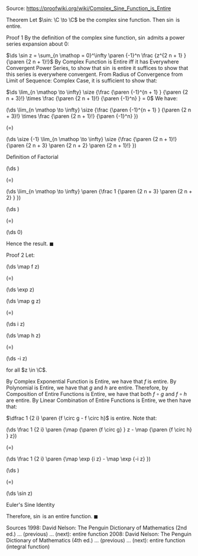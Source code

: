 # 

Source: https://proofwiki.org/wiki/Complex_Sine_Function_is_Entire



Theorem
Let $\sin: \C \to \C$ be the complex sine function. 
Then $\sin$ is entire. 


Proof 1
By the definition of the complex sine function, $\sin$ admits a power series expansion about $0$: 

$\ds \sin z = \sum_{n \mathop = 0}^\infty \paren {-1}^n \frac {z^{2 n + 1} } {\paren {2 n + 1}!}$
By Complex Function is Entire iff it has Everywhere Convergent Power Series, to show that $\sin$ is entire it suffices to show that this series is everywhere convergent.
From Radius of Convergence from Limit of Sequence: Complex Case, it is sufficient to show that: 

$\ds \lim_{n \mathop \to \infty} \size {\frac {\paren {-1}^{n + 1} } {\paren {2 n + 3}!} \times \frac {\paren {2 n + 1}!} {\paren {-1}^n} } = 0$
We have: 














\(\ds \lim_{n \mathop \to \infty} \size {\frac {\paren {-1}^{n + 1} } {\paren {2 n + 3}!} \times \frac {\paren {2 n + 1}!} {\paren {-1}^n} }\)

\(=\)







\(\ds \size {-1} \lim_{n \mathop \to \infty} \size {\frac {\paren {2 n + 1}!} {\paren {2 n + 3} \paren {2 n + 2} \paren {2 n + 1}!} }\)





Definition of Factorial














\(\ds \)

\(=\)







\(\ds \lim_{n \mathop \to \infty} \paren {\frac 1 {\paren {2 n + 3} \paren {2 n + 2} } }\)




















\(\ds \)

\(=\)







\(\ds 0\)









Hence the result.
$\blacksquare$


Proof 2
Let: 














\(\ds \map f z\)

\(=\)







\(\ds \exp z\)




















\(\ds \map g z\)

\(=\)







\(\ds i z\)




















\(\ds \map h z\)

\(=\)







\(\ds -i z\)









for all $z \in \C$. 

By Complex Exponential Function is Entire, we have that $f$ is entire. 
By Polynomial is Entire, we have that $g$ and $h$ are entire. 
Therefore, by Composition of Entire Functions is Entire, we have that both $f \circ g$ and $f \circ h$ are entire.
By Linear Combination of Entire Functions is Entire, we then have that: 

$\dfrac 1 {2 i} \paren {f \circ g - f \circ h}$
is entire.
Note that: 














\(\ds \frac 1 {2 i} \paren {\map {\paren {f \circ g} } z - \map {\paren {f \circ h} } z}\)

\(=\)







\(\ds \frac 1 {2 i} \paren {\map \exp {i z} - \map \exp {-i z} }\)




















\(\ds \)

\(=\)







\(\ds \sin z\)





Euler's Sine Identity



Therefore, $\sin$ is an entire function.
$\blacksquare$


Sources
1998: David Nelson: The Penguin Dictionary of Mathematics (2nd ed.) ... (previous) ... (next): entire function
2008: David Nelson: The Penguin Dictionary of Mathematics (4th ed.) ... (previous) ... (next): entire function (integral function)




